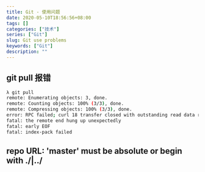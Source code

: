 ```yaml
---
title: Git - 使用问题
date: 2020-05-10T18:56:56+08:00
tags: []
categories: ["技术"]
series: ["Git"]
slug: Git use problems
keywords: ["Git"]
description: ""
---
```


## git pull 报错

```bash
λ git pull
remote: Enumerating objects: 3, done.
remote: Counting objects: 100% (3/3), done.
remote: Compressing objects: 100% (3/3), done.
error: RPC failed; curl 18 transfer closed with outstanding read data remaining
fatal: the remote end hung up unexpectedly
fatal: early EOF
fatal: index-pack failed
```

## repo URL: 'master' must be absolute or begin with ./|../